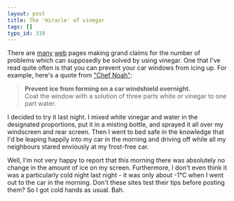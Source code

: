 ```yaml
---
layout: post
title: The 'miracle' of vinegar
tags: []
typo_id: 319
---
```

There are
[many](http://www.zetatalk.com/shelter/tshlt05p.htm)
[web](https://lifehacker.com/software/diy/diy-window-de+icer-on+the+cheap-327068.php) pages making grand claims for the number of problems which can supposedly be solved by using vinegar.
One that I've read quite often is that you can prevent your car windows from icing up. For example,
here's a quote from ["Chef Noah"](https://web.archive.org/web/20090222140032/http://www.chefnoah.com/vinegar.htm):

> **Prevent ice from forming on a car windshield overnight.**  
> Coat the window with a solution of three parts white or vinegar to one part water.

I decided to try it last night. I mixed white vinegar and water in the designated proportions, put it in a misting bottle, and sprayed it all over my windscreen and rear screen. Then I went to bed safe in the knowledge that I'd be leaping happily into my car in the morning and driving off while all my neighbours stared enviously at my frost-free car.

Well, I'm not very happy to report that this morning there was absolutely no change in the amount of ice on my screen. Furthermore, I don't even think it was a particularly cold night last night - it was only about -1&deg;C when I went out to the car in the morning. Don't these sites test their tips before posting them? So I got cold hands as usual. Bah.
